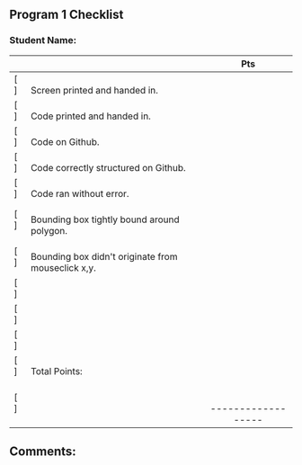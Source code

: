 ## Program 1 Checklist

### Student Name: 

|     |                             | Pts    |
|:---|:----------------------------|:----:|
| [ ] | <br>Screen printed and handed in.|     |
| [ ] | <br>Code printed and handed in.|     |
| [ ] | <br>Code on Github. |     |
| [ ] | <br>Code correctly structured on Github. |     |
| [ ] | <br>Code ran without error.|     |
| [ ] | <br>Bounding box tightly bound around polygon.|     |
| [ ] | <br>Bounding box didn't originate from mouseclick x,y.|     |
| [ ] | <br><br>|     |
| [ ] | <br><br>|     |
| [ ] | <br><br>|     |
| [ ] | <br>Total Points: | <br><br>    |
| [ ] | <br><br> | <br><br>------------------    |
## Comments:
